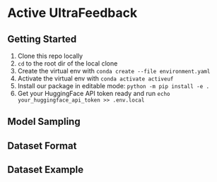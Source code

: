 <!-- <div align="center"> </div> -->
# Active UltraFeedback

## Getting Started

1. Clone this repo locally
2. `cd` to the root dir of the local clone
3. Create the virtual env with `conda create --file environment.yaml`
4. Activate the virtual env with `conda activate activeuf`
5. Install our package in editable mode: `python -m pip install -e .`
6. Get your HuggingFace API token ready and run `echo your_huggingface_api_token >> .env.local`

## Model Sampling

## Dataset Format

## Dataset Example
